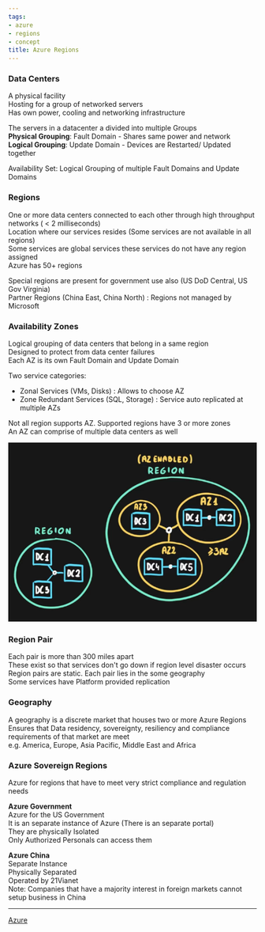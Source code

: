 ```yaml
---
tags:
- azure
- regions
- concept
title: Azure Regions
---
```


### Data Centers

A physical facility  
Hosting for a group of networked servers  
Has own power, cooling and networking infrastructure

The servers in a datacenter a divided into multiple Groups  
**Physical Grouping**: Fault Domain - Shares same power and network  
**Logical Grouping**: Update Domain - Devices are Restarted/ Updated together

Availability Set: Logical Grouping of multiple Fault Domains and Update Domains

### Regions

One or more data centers connected to each other through high throughput networks ( \< 2 milliseconds)  
Location where our services resides (Some services are not available in all regions)  
Some services are global services these services do not have any region assigned  
Azure has 50+ regions

Special regions are present for government use also (US DoD Central, US Gov Virginia)  
Partner Regions (China East, China North) : Regions not managed by Microsoft

### Availability Zones

Logical grouping of data centers that belong in a same region  
Designed to protect from data center failures  
Each AZ is its own Fault Domain and Update Domain

Two service categories:
* Zonal Services (VMs, Disks) : Allows to choose AZ
* Zone Redundant Services (SQL, Storage) : Service auto replicated at multiple AZs

Not all region supports AZ. Supported regions have 3 or more zones  
An AZ can comprise of multiple data centers as well

![Availability Zones|440](../images/availability-zones.png)

### Region Pair

Each pair is more than 300 miles apart  
These exist so that services don't go down if region level disaster occurs  
Region pairs are static. Each pair lies in the some geography  
Some services have Platform provided replication

### Geography

A geography is a discrete market that houses two or more Azure Regions  
Ensures that Data residency, sovereignty, resiliency and compliance requirements of that market are meet  
e.g. America, Europe, Asia Pacific, Middle East and Africa

### Azure Sovereign Regions

Azure for regions that have to meet very strict compliance and regulation needs

**Azure Government**  
Azure for the US Government  
It is an separate instance of Azure (There is an separate portal)  
They are physically Isolated  
Only Authorized Personals can access them

**Azure China**  
Separate Instance  
Physically Separated  
Operated by 21Vianet  
Note: Companies that have a majority interest in foreign markets cannot setup business in China

---

[Azure](../azure.md)